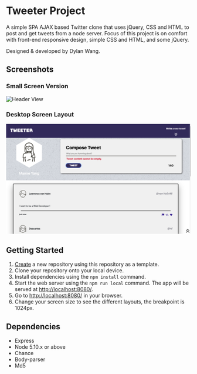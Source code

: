 # Tweeter Project

A simple SPA AJAX based Twitter clone that uses jQuery, CSS and HTML to post and get tweets from a node server.
Focus of this project is on comfort with front-end responsive design, simple CSS and HTML, and some jQuery.

Designed & developed by Dylan Wang.

## Screenshots
### Small Screen Version

![Header View](/assets/screenshots/smallScreen.gif)

### Desktop Screen Layout

![Header View](/assets/screenshots/Desktop.png)


## Getting Started

1. [Create](https://docs.github.com/en/repositories/creating-and-managing-repositories/creating-a-repository-from-a-template) a new repository using this repository as a template.
2. Clone your repository onto your local device.
3. Install dependencies using the `npm install` command.
3. Start the web server using the `npm run local` command. The app will be served at <http://localhost:8080/>.
4. Go to <http://localhost:8080/> in your browser.
5. Change your screen size to see the different layouts, the breakpoint is 1024px.

## Dependencies

- Express
- Node 5.10.x or above
- Chance
- Body-parser
- Md5
